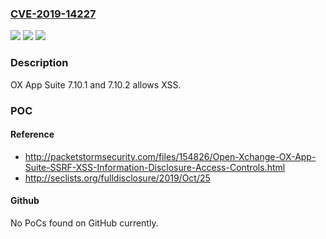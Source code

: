 ### [CVE-2019-14227](https://cve.mitre.org/cgi-bin/cvename.cgi?name=CVE-2019-14227)
![](https://img.shields.io/static/v1?label=Product&message=n%2Fa&color=blue)
![](https://img.shields.io/static/v1?label=Version&message=n%2Fa&color=blue)
![](https://img.shields.io/static/v1?label=Vulnerability&message=n%2Fa&color=brighgreen)

### Description

OX App Suite 7.10.1 and 7.10.2 allows XSS.

### POC

#### Reference
- http://packetstormsecurity.com/files/154826/Open-Xchange-OX-App-Suite-SSRF-XSS-Information-Disclosure-Access-Controls.html
- http://seclists.org/fulldisclosure/2019/Oct/25

#### Github
No PoCs found on GitHub currently.

